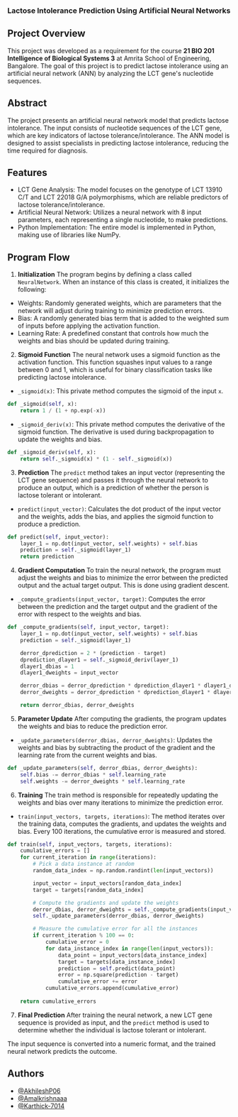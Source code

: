 
### Lactose Intolerance Prediction Using Artificial Neural Networks
## Project Overview
This project was developed as a requirement for the course __21 BIO 201 Intelligence of Biological Systems 3__  at Amrita School of Engineering, Bangalore. The goal of this project is to predict lactose intolerance using an artificial neural network (ANN) by analyzing the LCT gene's nucleotide sequences.
## Abstract

The project presents an artificial neural network model that predicts lactose intolerance. The input consists of nucleotide sequences of the LCT gene, which are key indicators of lactose tolerance/intolerance. The ANN model is designed to assist specialists in predicting lactose intolerance, reducing the time required for diagnosis.
## Features

 - LCT Gene Analysis: The model focuses on the genotype of LCT 13910 C/T and LCT 22018 G/A polymorphisms, which are reliable predictors of lactose tolerance/intolerance.
 - Artificial Neural Network: Utilizes a neural network with 8 input parameters, each representing a single nucleotide, to make predictions.
 - Python Implementation: The entire model is implemented in Python, making use of libraries like NumPy.

## Program Flow
1. __Initialization__
The program begins by defining a class called `NeuralNetwork`. When an instance of this class is created, it initializes the following:

 - Weights: Randomly generated weights, which are parameters that the network will adjust during training to minimize prediction errors.
 - Bias: A randomly generated bias term that is added to the weighted sum of inputs before applying the activation function.
 - Learning Rate: A predefined constant that controls how much the weights and bias should be updated during training.

2. __Sigmoid Function__
The neural network uses a sigmoid function as the activation function. This function squashes input values to a range between 0 and 1, which is useful for binary classification tasks like predicting lactose intolerance.

 - `_sigmoid(x)`: This private method computes the sigmoid of the input `x`.

```python
def _sigmoid(self, x):
    return 1 / (1 + np.exp(-x))
```
 - `_sigmoid_deriv(x)`: This private method computes the derivative of the sigmoid function. The derivative is used during backpropagation to update the weights and bias.

```python
def _sigmoid_deriv(self, x):
    return self._sigmoid(x) * (1 - self._sigmoid(x))
```

3. __Prediction__
The `predict` method takes an input vector (representing the LCT gene sequence) and passes it through the neural network to produce an output, which is a prediction of whether the person is lactose tolerant or intolerant.

 - `predict(input_vector)`: 
Calculates the dot product of the input vector and the weights, adds the bias, and applies the sigmoid function to produce a prediction.

```python
def predict(self, input_vector):
    layer_1 = np.dot(input_vector, self.weights) + self.bias
    prediction = self._sigmoid(layer_1)
    return prediction
```

4. __Gradient Computation__
To train the neural network, the program must adjust the weights and bias to minimize the error between the predicted output and the actual target output. This is done using gradient descent.

 - `_compute_gradients(input_vector, target)`:
Computes the error between the prediction and the target output and the gradient of the error with respect to the weights and bias.

```python
def _compute_gradients(self, input_vector, target):
    layer_1 = np.dot(input_vector, self.weights) + self.bias
    prediction = self._sigmoid(layer_1)

    derror_dprediction = 2 * (prediction - target)
    dprediction_dlayer1 = self._sigmoid_deriv(layer_1)
    dlayer1_dbias = 1
    dlayer1_dweights = input_vector

    derror_dbias = derror_dprediction * dprediction_dlayer1 * dlayer1_dbias
    derror_dweights = derror_dprediction * dprediction_dlayer1 * dlayer1_dweights

    return derror_dbias, derror_dweights
```
5. __Parameter Update__
After computing the gradients, the program updates the weights and bias to reduce the prediction error.

 - `_update_parameters(derror_dbias, derror_dweights)`:
Updates the weights and bias by subtracting the product of the gradient and the learning rate from the current weights and bias.

```python
def _update_parameters(self, derror_dbias, derror_dweights):
    self.bias -= derror_dbias * self.learning_rate
    self.weights -= derror_dweights * self.learning_rate
```

6. __Training__
The train method is responsible for repeatedly updating the weights and bias over many iterations to minimize the prediction error.

 - `train(input_vectors, targets, iterations)`:
The method iterates over the training data, computes the gradients, and updates the weights and bias. Every 100 iterations, the cumulative error is measured and stored.
```python
def train(self, input_vectors, targets, iterations):
    cumulative_errors = []
    for current_iteration in range(iterations):
        # Pick a data instance at random
        random_data_index = np.random.randint(len(input_vectors))

        input_vector = input_vectors[random_data_index]
        target = targets[random_data_index]

        # Compute the gradients and update the weights
        derror_dbias, derror_dweights = self._compute_gradients(input_vector, target)
        self._update_parameters(derror_dbias, derror_dweights)

        # Measure the cumulative error for all the instances
        if current_iteration % 100 == 0:
            cumulative_error = 0
            for data_instance_index in range(len(input_vectors)):
                data_point = input_vectors[data_instance_index]
                target = targets[data_instance_index]
                prediction = self.predict(data_point)
                error = np.square(prediction - target)
                cumulative_error += error
            cumulative_errors.append(cumulative_error)
            
    return cumulative_errors
```

7. __Final Prediction__
After training the neural network, a new LCT gene sequence is provided as input, and the `predict` method is used to determine whether the individual is lactose tolerant or intolerant.

The input sequence is converted into a numeric format, and the trained neural network predicts the outcome.
## Authors
- [@AkhileshP06](https://github.com/AkhileshP06)
- [@Amalkrishnaaa](https://github.com/Amalkrishnaaa)
- [@Karthick-7014](https://github.com/Karthick-7014)

